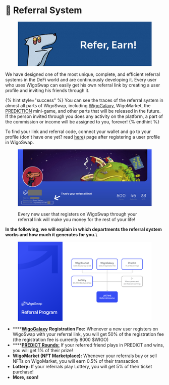 # 💸 Referral System

<figure><img src="../.gitbook/assets/Referral.jpg" alt=""><figcaption></figcaption></figure>

We have designed one of the most unique, complete, and efficient referral systems in the DeFi world and are continuously developing it. Every user who uses WigoSwap can easily get his own referral link by creating a user profile and inviting his friends through it.&#x20;

{% hint style="success" %}
You can see the traces of the referral system in almost all parts of WigoSwap, including [WigoGalaxy](user-profile-system-wigogalaxy/), WigoMarket, the [PREDICTION](predict-mini-game/) mini-game, and other parts that will be released in the future. If the person invited through you does any activity on the platform, a part of the commission or income will be assigned to you, forever!
{% endhint %}

To find your link and referral code, connect your wallet and go to your profile (don't have one yet? read [here](user-profile-system-wigogalaxy/how-to-create-user-profile.md)) page after registering a user profile in WigoSwap.

<figure><img src="../.gitbook/assets/Referral-link.jpg" alt=""><figcaption><p>Every new user that registers on WigoSwap through your referral link will make you money for the rest of your life!</p></figcaption></figure>

**In the following, we will explain in which departments the referral system works and how much it generates for you.**\


<figure><img src="../.gitbook/assets/Referral-Program.png" alt=""><figcaption></figcaption></figure>

* ****[**WigoGalaxy**](user-profile-system-wigogalaxy/) **Registration Fee:** Whenever a new user registers on WigoSwap with your referral link, you will get 50% of the registration fee (the registration fee is currently 8000 $WIGO)
* ****[**PREDICT Rounds:**](predict-mini-game/) If your referred friend plays in PREDICT and wins, you will get 1% of their prize!
* **WigoMarket (NFT Marketplace):** Whenever your referrals buy or sell NFTs on WigoMarket, you will earn 0.5% of their transaction.
* **Lottery:** If your referrals play Lottery, you will get 5% of their ticket purchase!
* **More, soon!**
